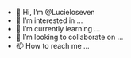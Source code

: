 - 👋 Hi, I’m @Lucieloseven
- 👀 I’m interested in ...
- 🌱 I’m currently learning ...
- 💞️ I’m looking to collaborate on ...
- 📫 How to reach me ...

<!---
Lucieloseven/Lucieloseven is a ✨ special ✨ repository because its `README.md` (this file) appears on your GitHub profile.
You can click the Preview link to take a look at your changes.
--->
